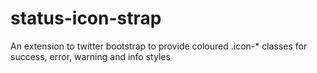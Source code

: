 status-icon-strap
=================

An extension to twitter bootstrap to provide coloured .icon-* classes for success, error, warning and info styles

